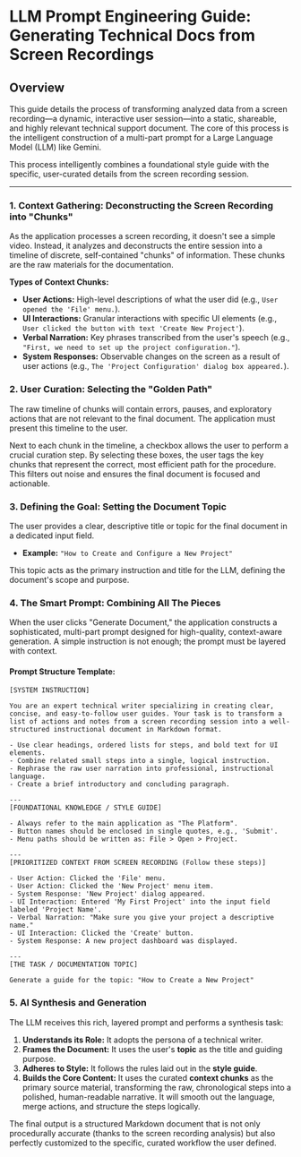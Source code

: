 # LLM Prompt Engineering Guide: Generating Technical Docs from Screen Recordings

## Overview

This guide details the process of transforming analyzed data from a screen recording—a dynamic, interactive user session—into a static, shareable, and highly relevant technical support document. The core of this process is the intelligent construction of a multi-part prompt for a Large Language Model (LLM) like Gemini.

This process intelligently combines a foundational style guide with the specific, user-curated details from the screen recording session.

---

### 1. Context Gathering: Deconstructing the Screen Recording into "Chunks"

As the application processes a screen recording, it doesn't see a simple video. Instead, it analyzes and deconstructs the entire session into a timeline of discrete, self-contained "chunks" of information. These chunks are the raw materials for the documentation.

**Types of Context Chunks:**

*   **User Actions:** High-level descriptions of what the user did (e.g., `User opened the 'File' menu.`).
*   **UI Interactions:** Granular interactions with specific UI elements (e.g., `User clicked the button with text 'Create New Project'`).
*   **Verbal Narration:** Key phrases transcribed from the user's speech (e.g., `"First, we need to set up the project configuration."`).
*   **System Responses:** Observable changes on the screen as a result of user actions (e.g., `The 'Project Configuration' dialog box appeared.`).

### 2. User Curation: Selecting the "Golden Path"

The raw timeline of chunks will contain errors, pauses, and exploratory actions that are not relevant to the final document. The application must present this timeline to the user.

Next to each chunk in the timeline, a checkbox allows the user to perform a crucial curation step. By selecting these boxes, the user tags the key chunks that represent the correct, most efficient path for the procedure. This filters out noise and ensures the final document is focused and actionable.

### 3. Defining the Goal: Setting the Document Topic

The user provides a clear, descriptive title or topic for the final document in a dedicated input field.

*   **Example:** `"How to Create and Configure a New Project"`

This topic acts as the primary instruction and title for the LLM, defining the document's scope and purpose.

### 4. The Smart Prompt: Combining All The Pieces

When the user clicks "Generate Document," the application constructs a sophisticated, multi-part prompt designed for high-quality, context-aware generation. A simple instruction is not enough; the prompt must be layered with context.

#### Prompt Structure Template:

````
[SYSTEM INSTRUCTION]

You are an expert technical writer specializing in creating clear, concise, and easy-to-follow user guides. Your task is to transform a list of actions and notes from a screen recording session into a well-structured instructional document in Markdown format.

- Use clear headings, ordered lists for steps, and bold text for UI elements.
- Combine related small steps into a single, logical instruction.
- Rephrase the raw user narration into professional, instructional language.
- Create a brief introductory and concluding paragraph.

---
[FOUNDATIONAL KNOWLEDGE / STYLE GUIDE]

- Always refer to the main application as "The Platform".
- Button names should be enclosed in single quotes, e.g., 'Submit'.
- Menu paths should be written as: File > Open > Project.

---
[PRIORITIZED CONTEXT FROM SCREEN RECORDING (Follow these steps)]

- User Action: Clicked the 'File' menu.
- User Action: Clicked the 'New Project' menu item.
- System Response: 'New Project' dialog appeared.
- UI Interaction: Entered 'My First Project' into the input field labeled 'Project Name'.
- Verbal Narration: "Make sure you give your project a descriptive name."
- UI Interaction: Clicked the 'Create' button.
- System Response: A new project dashboard was displayed.

---
[THE TASK / DOCUMENTATION TOPIC]

Generate a guide for the topic: "How to Create a New Project"
````

### 5. AI Synthesis and Generation

The LLM receives this rich, layered prompt and performs a synthesis task:

1.  **Understands its Role:** It adopts the persona of a technical writer.
2.  **Frames the Document:** It uses the user's **topic** as the title and guiding purpose.
3.  **Adheres to Style:** It follows the rules laid out in the **style guide**.
4.  **Builds the Core Content:** It uses the curated **context chunks** as the primary source material, transforming the raw, chronological steps into a polished, human-readable narrative. It will smooth out the language, merge actions, and structure the steps logically.

The final output is a structured Markdown document that is not only procedurally accurate (thanks to the screen recording analysis) but also perfectly customized to the specific, curated workflow the user defined.

